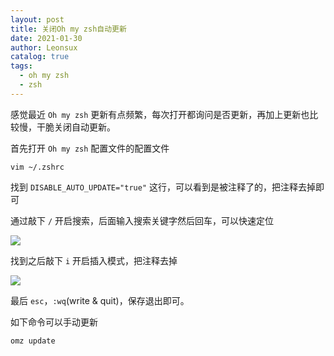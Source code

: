 ```yaml
---
layout: post
title: 关闭Oh my zsh自动更新
date: 2021-01-30
author: Leonsux
catalog: true
tags: 
  - oh my zsh
  - zsh
---
```


感觉最近 `Oh my zsh` 更新有点频繁，每次打开都询问是否更新，再加上更新也比较慢，干脆关闭自动更新。

首先打开 `Oh my zsh` 配置文件的配置文件

``` vim
vim ~/.zshrc
```

找到 `DISABLE_AUTO_UPDATE="true"` 这行，可以看到是被注释了的，把注释去掉即可

通过敲下 `/` 开启搜索，后面输入搜索关键字然后回车，可以快速定位

![](https://p1-juejin.byteimg.com/tos-cn-i-k3u1fbpfcp/5da004e4f69745f6a9041f4a93576212~tplv-k3u1fbpfcp-watermark.image)

找到之后敲下 `i` 开启插入模式，把注释去掉

![](https://p3-juejin.byteimg.com/tos-cn-i-k3u1fbpfcp/4106fb270ba14b4f92329e20ec0ad4fd~tplv-k3u1fbpfcp-watermark.image)

最后 `esc`，`:wq`(write & quit)，保存退出即可。

如下命令可以手动更新
``` vim
omz update
```
